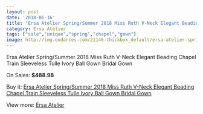 ```yaml
---
layout: post
date: '2018-06-16'
title: "Ersa Atelier Spring/Summer 2018 Miss Ruth V-Neck Elegant Beading Chapel Train Sleeveless Tulle Ivory Ball Gown Bridal Gown"
category: Ersa Atelier
tags: ["sale","unique","spring","chapel","gown"]
image: http://img.eudances.com/21146-thickbox_default/ersa-atelier-spring-summer-2018-miss-ruth-v-neck-elegant-beading-chapel-train-sleeveless-tulle-ivory-ball-gown-bridal-gown.jpg
---
```

Ersa Atelier Spring/Summer 2018 Miss Ruth V-Neck Elegant Beading Chapel Train Sleeveless Tulle Ivory Ball Gown Bridal Gown

On Sales: **$488.98**
<a href="https://www.eudances.com/en/ersa-atelier/6464-ersa-atelier-spring-summer-2018-miss-ruth-v-neck-elegant-beading-chapel-train-sleeveless-tulle-ivory-ball-gown-bridal-gown.html"><amp-img layout="responsive" width="600" height="600" src="//img.eudances.com/21146-thickbox_default/ersa-atelier-spring-summer-2018-miss-ruth-v-neck-elegant-beading-chapel-train-sleeveless-tulle-ivory-ball-gown-bridal-gown.jpg" alt="Ersa Atelier Spring/Summer 2018 Miss Ruth V-Neck Elegant Beading Chapel Train Sleeveless Tulle Ivory Ball Gown Bridal Gown 0" /></a>
<a href="https://www.eudances.com/en/ersa-atelier/6464-ersa-atelier-spring-summer-2018-miss-ruth-v-neck-elegant-beading-chapel-train-sleeveless-tulle-ivory-ball-gown-bridal-gown.html"><amp-img layout="responsive" width="600" height="600" src="//img.eudances.com/21149-thickbox_default/ersa-atelier-spring-summer-2018-miss-ruth-v-neck-elegant-beading-chapel-train-sleeveless-tulle-ivory-ball-gown-bridal-gown.jpg" alt="Ersa Atelier Spring/Summer 2018 Miss Ruth V-Neck Elegant Beading Chapel Train Sleeveless Tulle Ivory Ball Gown Bridal Gown 1" /></a>
<a href="https://www.eudances.com/en/ersa-atelier/6464-ersa-atelier-spring-summer-2018-miss-ruth-v-neck-elegant-beading-chapel-train-sleeveless-tulle-ivory-ball-gown-bridal-gown.html"><amp-img layout="responsive" width="600" height="600" src="//img.eudances.com/21148-thickbox_default/ersa-atelier-spring-summer-2018-miss-ruth-v-neck-elegant-beading-chapel-train-sleeveless-tulle-ivory-ball-gown-bridal-gown.jpg" alt="Ersa Atelier Spring/Summer 2018 Miss Ruth V-Neck Elegant Beading Chapel Train Sleeveless Tulle Ivory Ball Gown Bridal Gown 2" /></a>
<a href="https://www.eudances.com/en/ersa-atelier/6464-ersa-atelier-spring-summer-2018-miss-ruth-v-neck-elegant-beading-chapel-train-sleeveless-tulle-ivory-ball-gown-bridal-gown.html"><amp-img layout="responsive" width="600" height="600" src="//img.eudances.com/21147-thickbox_default/ersa-atelier-spring-summer-2018-miss-ruth-v-neck-elegant-beading-chapel-train-sleeveless-tulle-ivory-ball-gown-bridal-gown.jpg" alt="Ersa Atelier Spring/Summer 2018 Miss Ruth V-Neck Elegant Beading Chapel Train Sleeveless Tulle Ivory Ball Gown Bridal Gown 3" /></a>

Buy it: [Ersa Atelier Spring/Summer 2018 Miss Ruth V-Neck Elegant Beading Chapel Train Sleeveless Tulle Ivory Ball Gown Bridal Gown](https://www.eudances.com/en/ersa-atelier/6464-ersa-atelier-spring-summer-2018-miss-ruth-v-neck-elegant-beading-chapel-train-sleeveless-tulle-ivory-ball-gown-bridal-gown.html "Ersa Atelier Spring/Summer 2018 Miss Ruth V-Neck Elegant Beading Chapel Train Sleeveless Tulle Ivory Ball Gown Bridal Gown")

View more: [Ersa Atelier](https://www.eudances.com/en/103-ersa-atelier "Ersa Atelier")